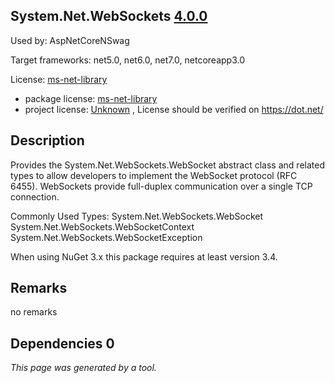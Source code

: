 System.Net.WebSockets [4.0.0](https://www.nuget.org/packages/System.Net.WebSockets/4.0.0)
--------------------

Used by: AspNetCoreNSwag

Target frameworks: net5.0, net6.0, net7.0, netcoreapp3.0

License: [ms-net-library](../../../../licenses/ms-net-library) 

- package license: [ms-net-library](http://go.microsoft.com/fwlink/?LinkId=329770) 
- project license: [Unknown](https://dot.net/) , License should be verified on https://dot.net/

Description
-----------
Provides the System.Net.WebSockets.WebSocket abstract class and related types to allow developers to implement the WebSocket protocol (RFC 6455). WebSockets provide full-duplex communication over a single TCP connection.

Commonly Used Types:
System.Net.WebSockets.WebSocket
System.Net.WebSockets.WebSocketContext
System.Net.WebSockets.WebSocketException
 
When using NuGet 3.x this package requires at least version 3.4.

Remarks
-----------
no remarks


Dependencies 0
-----------


*This page was generated by a tool.*
